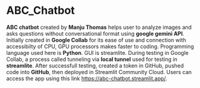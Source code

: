 # ABC_Chatbot

**ABC chatbot** created by **Manju Thomas** helps user to analyze images and asks questions without conversational format using **google gemini API**. Initially created in **Google Collab** for its ease of use and connection with accessibilty of CPU, GPU processors makes faster to coding. Programming language used here is **Python**. GUI is streamlite. During testing in Google Collab, a process called tunneling via **local tunnel** used for testing in **streamlite**. After successfull testing, created a token in GitHub, pushed code into **GitHub**, then deployed in Streamlit Community Cloud. Users can access the app using this link https://abc-chatbot.streamlit.app/.
